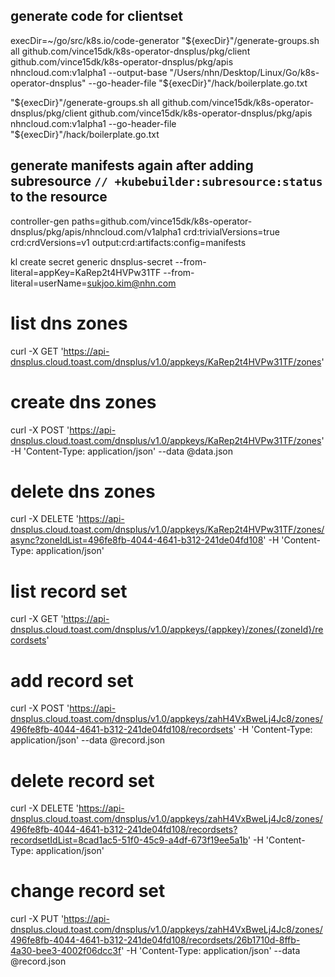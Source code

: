 ## generate code for clientset
execDir=~/go/src/k8s.io/code-generator
"${execDir}"/generate-groups.sh all github.com/vince15dk/k8s-operator-dnsplus/pkg/client github.com/vince15dk/k8s-operator-dnsplus/pkg/apis nhncloud.com:v1alpha1 --output-base "/Users/nhn/Desktop/Linux/Go/k8s-operator-dnsplus" --go-header-file "${execDir}"/hack/boilerplate.go.txt

"${execDir}"/generate-groups.sh all github.com/vince15dk/k8s-operator-dnsplus/pkg/client github.com/vince15dk/k8s-operator-dnsplus/pkg/apis nhncloud.com:v1alpha1 --go-header-file "${execDir}"/hack/boilerplate.go.txt

## generate manifests again after adding subresource `// +kubebuilder:subresource:status` to the resource
controller-gen paths=github.com/vince15dk/k8s-operator-dnsplus/pkg/apis/nhncloud.com/v1alpha1 crd:trivialVersions=true crd:crdVersions=v1 output:crd:artifacts:config=manifests

kl create secret generic dnsplus-secret --from-literal=appKey=KaRep2t4HVPw31TF --from-literal=userName=sukjoo.kim@nhn.com

# list dns zones
curl -X GET 'https://api-dnsplus.cloud.toast.com/dnsplus/v1.0/appkeys/KaRep2t4HVPw31TF/zones'

# create dns zones
curl -X POST 'https://api-dnsplus.cloud.toast.com/dnsplus/v1.0/appkeys/KaRep2t4HVPw31TF/zones' -H 'Content-Type: application/json' --data @data.json

# delete dns zones
curl -X DELETE 'https://api-dnsplus.cloud.toast.com/dnsplus/v1.0/appkeys/KaRep2t4HVPw31TF/zones/async?zoneIdList=496fe8fb-4044-4641-b312-241de04fd108' -H 'Content-Type: application/json'

# list record set
curl -X GET 'https://api-dnsplus.cloud.toast.com/dnsplus/v1.0/appkeys/{appkey}/zones/{zoneId}/recordsets'

# add record set
curl -X POST 'https://api-dnsplus.cloud.toast.com/dnsplus/v1.0/appkeys/zahH4VxBweLj4Jc8/zones/496fe8fb-4044-4641-b312-241de04fd108/recordsets' -H 'Content-Type: application/json' --data @record.json

# delete record set
curl -X DELETE 'https://api-dnsplus.cloud.toast.com/dnsplus/v1.0/appkeys/zahH4VxBweLj4Jc8/zones/496fe8fb-4044-4641-b312-241de04fd108/recordsets?recordsetIdList=8cad1ac5-51f0-45c9-a4df-673f19ee5a1b' -H 'Content-Type: application/json'

# change record set
curl -X PUT 'https://api-dnsplus.cloud.toast.com/dnsplus/v1.0/appkeys/zahH4VxBweLj4Jc8/zones/496fe8fb-4044-4641-b312-241de04fd108/recordsets/26b1710d-8ffb-4a30-bee3-4002f06dcc3f' -H 'Content-Type: application/json' --data @record.json